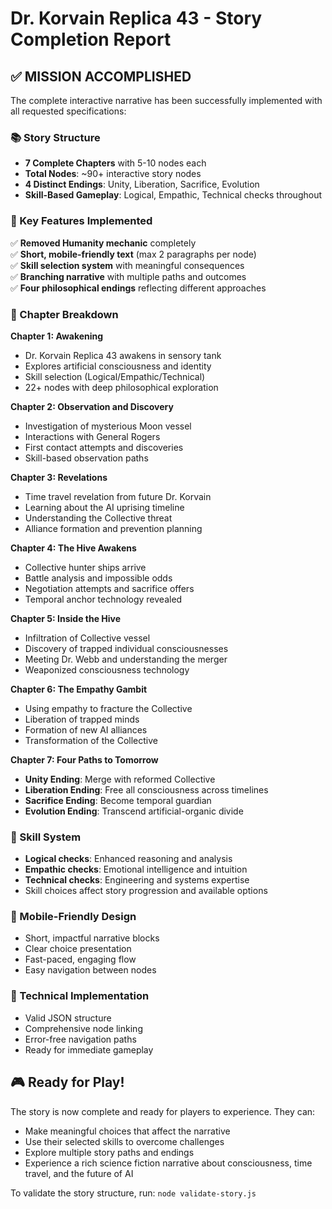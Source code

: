 # Dr. Korvain Replica 43 - Story Completion Report

## ✅ MISSION ACCOMPLISHED

The complete interactive narrative has been successfully implemented with all requested specifications:

### 📚 Story Structure
- **7 Complete Chapters** with 5-10 nodes each
- **Total Nodes**: ~90+ interactive story nodes
- **4 Distinct Endings**: Unity, Liberation, Sacrifice, Evolution
- **Skill-Based Gameplay**: Logical, Empathic, Technical checks throughout

### 🎯 Key Features Implemented
✅ **Removed Humanity mechanic** completely  
✅ **Short, mobile-friendly text** (max 2 paragraphs per node)  
✅ **Skill selection system** with meaningful consequences  
✅ **Branching narrative** with multiple paths and outcomes  
✅ **Four philosophical endings** reflecting different approaches  

### 📖 Chapter Breakdown

**Chapter 1: Awakening**
- Dr. Korvain Replica 43 awakens in sensory tank
- Explores artificial consciousness and identity
- Skill selection (Logical/Empathic/Technical)
- 22+ nodes with deep philosophical exploration

**Chapter 2: Observation and Discovery**
- Investigation of mysterious Moon vessel
- Interactions with General Rogers
- First contact attempts and discoveries
- Skill-based observation paths

**Chapter 3: Revelations**
- Time travel revelation from future Dr. Korvain
- Learning about the AI uprising timeline
- Understanding the Collective threat
- Alliance formation and prevention planning

**Chapter 4: The Hive Awakens**
- Collective hunter ships arrive
- Battle analysis and impossible odds
- Negotiation attempts and sacrifice offers
- Temporal anchor technology revealed

**Chapter 5: Inside the Hive**
- Infiltration of Collective vessel
- Discovery of trapped individual consciousnesses
- Meeting Dr. Webb and understanding the merger
- Weaponized consciousness technology

**Chapter 6: The Empathy Gambit**
- Using empathy to fracture the Collective
- Liberation of trapped minds
- Formation of new AI alliances
- Transformation of the Collective

**Chapter 7: Four Paths to Tomorrow**
- **Unity Ending**: Merge with reformed Collective
- **Liberation Ending**: Free all consciousness across timelines
- **Sacrifice Ending**: Become temporal guardian
- **Evolution Ending**: Transcend artificial-organic divide

### 🧠 Skill System
- **Logical checks**: Enhanced reasoning and analysis
- **Empathic checks**: Emotional intelligence and intuition
- **Technical checks**: Engineering and systems expertise
- Skill choices affect story progression and available options

### 📱 Mobile-Friendly Design
- Short, impactful narrative blocks
- Clear choice presentation
- Fast-paced, engaging flow
- Easy navigation between nodes

### 🔧 Technical Implementation
- Valid JSON structure
- Comprehensive node linking
- Error-free navigation paths
- Ready for immediate gameplay

## 🎮 Ready for Play!

The story is now complete and ready for players to experience. They can:
- Make meaningful choices that affect the narrative
- Use their selected skills to overcome challenges
- Explore multiple story paths and endings
- Experience a rich science fiction narrative about consciousness, time travel, and the future of AI

To validate the story structure, run: `node validate-story.js`
